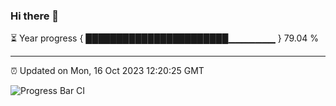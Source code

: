 ### Hi there 👋

⏳ Year progress { ███████████████████████▁▁▁▁▁▁▁ } 79.04 %

---

⏰ Updated on Mon, 16 Oct 2023 12:20:25 GMT

![Progress Bar CI](https://github.com/liununu/liununu/workflows/Progress%20Bar%20CI/badge.svg)
